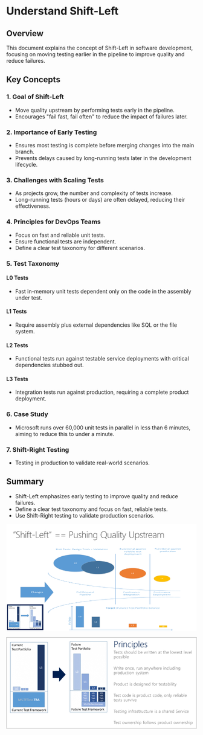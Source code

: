 # Understand Shift-Left

## Overview
This document explains the concept of Shift-Left in software development, focusing on moving testing earlier in the pipeline to improve quality and reduce failures.

## Key Concepts

### 1. Goal of Shift-Left
- Move quality upstream by performing tests early in the pipeline.
- Encourages "fail fast, fail often" to reduce the impact of failures later.

### 2. Importance of Early Testing
- Ensures most testing is complete before merging changes into the main branch.
- Prevents delays caused by long-running tests later in the development lifecycle.

### 3. Challenges with Scaling Tests
- As projects grow, the number and complexity of tests increase.
- Long-running tests (hours or days) are often delayed, reducing their effectiveness.

### 4. Principles for DevOps Teams
- Focus on fast and reliable unit tests.
- Ensure functional tests are independent.
- Define a clear test taxonomy for different scenarios.

### 5. Test Taxonomy
#### L0 Tests
- Fast in-memory unit tests dependent only on the code in the assembly under test.

#### L1 Tests
- Require assembly plus external dependencies like SQL or the file system.

#### L2 Tests
- Functional tests run against testable service deployments with critical dependencies stubbed out.

#### L3 Tests
- Integration tests run against production, requiring a complete product deployment.

### 6. Case Study
- Microsoft runs over 60,000 unit tests in parallel in less than 6 minutes, aiming to reduce this to under a minute.

### 7. Shift-Right Testing
- Testing in production to validate real-world scenarios.

## Summary
- Shift-Left emphasizes early testing to improve quality and reduce failures.
- Define a clear test taxonomy and focus on fast, reliable tests.
- Use Shift-Right testing to validate production scenarios.

![alt text](image-1.png)

![alt text](image-2.png)